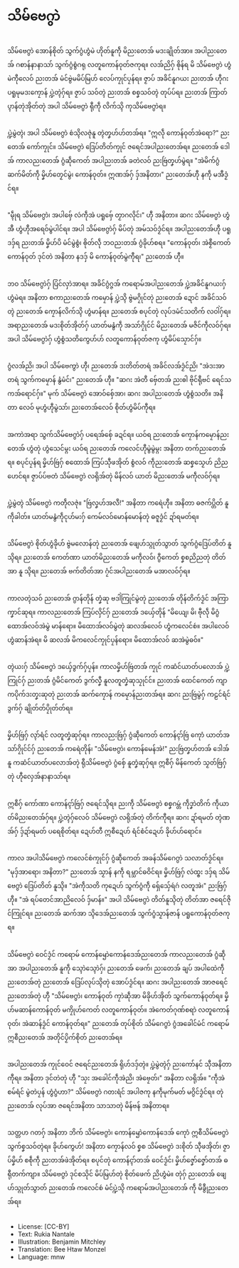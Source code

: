 # သိမ်ဗေဂွာဲ

##
သိမ်ဗေဂွာဲ အောန်စိုတ် သွက်ဂွံဟွံမဲ ဟိုတ်နူကဵု မိညးတေအ် မဒးချိုတ်အာ။ အပါညးတေအ် ဂစာန်နာနာသာ် သွက်ဂွံစွံဂရု လတူကောန်ဝုတ်ဇကုရ။ လအ်ညိဂှ် ၜိုန်ရ မိ သိမ်ဗေဂွာဲ ဟွံမဲကီုလေဝ် ညးတအ် မံင်ဗွဲမမိပ်မြဟ် လေပ်ကၠုင်ပၠန်ရ။ ဇၟာပ် အခိင်နူဂယး ညးတအ် ဟီုဂး ပရူမုမဒးကၠောန် ပ္ဍဲတ္ၚဲဂှ်ရ။ ဇၟာပ် သဝ်တ္ၚဲ ညးတအ် စစၞသဝ်တ္ၚဲ တုပ်ပ်ရ။ ညးတအ် ကြာတ်ပ္ၚာန်တုဲအိုတ်တုဲ အပါ သိမ်ဗေဂွာဲ ရီုကဵု လိက်သ္ၚိ ကုသိမ်ဗေဂွာဲရ။

##
ပ္ဍဲမွဲတ္ၚဲ၊ အပါ သိမ်ဗေဂွာဲ စဴသ္ၚိလဇုဲနူ တ္ၚဲတၞဟ်ဟ်တအ်ရ။ "ဣလဵု ကောန်ဝုတ်အဲရော?" ညးတေအ် ကော်ကၠုင်။ သိမ်ဗေဂွာဲ ဒြေပ်တိတ်ကၠုင် ဇရေင်အပါညးတေအ်ရ။ ညးတေအ် ဒေါအ် ကာလညးတေအ် ဂွံဆဵုကေတ် အပါညးတအ် ခတဲလဝ် ညးဗြဴတၞဟ်မွဲရ။ "အဲမိက်ဂွံ ဆက်မိတ်ကဵု မၞိဟ်တၟေင်မွဲ၊ ကောန်ဝုတ်။ ဣဏအ်ဂှ် ဒှ်အနိတာ၊" ညးတေအ်ဟီု နကဵု မအီဒၟံင်ရ။

##
"မ္ၚဵုရ သိမ်ဗေဂွာဲ၊ အပါဗှ်ေ လဴကဵုအဲ ပရူဗှ်ေ တၟာဂလိုင်၊" ဟီု အနိတာ။ ဆဂး သိမ်ဗေဂွာဲ ဟွံအီ ဟွံဟီုအရေဝ်မွဲပါင်ရ။ အပါ သိမ်ဗေဂွာဲဂှ် မိပ်တုဲ အမ်သဝ်ဒၟံင်ရ။ အပါညးတေအ်ဟီု ပရူ ဒဒှ်ရ ညးတအ် မၞိဟ်ပိ မံင်မွဲစွံ၊ ၜိုတ်လဵု ဘဝညးတအ် ဂွံခိုဟ်စရ။ "ကောန်ဝုတ်၊ အဲစၟဳကေတ် ကောန်ဝုတ် ဒုင်တဲ အနိတာ နဒဒှ် မိ ကောန်ဝုတ်မွဲကီုရ၊" ညးတေအ် ဟီု။

##
ဘဝ သိမ်ဗေဂွာဲဂှ် ပြံင်လှာဲအာရ။ အခိင်ဂွံဂ္ဇအ် ကရောမ်အပါညးတေအ် ပ္ဍဲအခိင်နူဂယးဂှ် ဟွံမဲရ။ အနိတာ စကာညးတေအ် ကမၠောန် ပ္ဍဲသ္ၚိ ဗွဲမဂၠိုင်တုဲ ညးတေအ် ဍောင် အခိင်သဝ်တ္ၚဲ ညးတေအ် ကၠောန်လိက်သ္ၚိ ဟွံမာန်ရ။ ညးတေအ် စပုင်တုဲ လုပ်ဒမံင်သတိက် လဝါဲဂှ်ရ။ အရာညးတေအ် မဒးစိုတ်အိုတ်ဂှ် ယာတ်မနွံကဵု အသာ်ဂၠိုင်င် မိညးတေအ် မဇိင်ကဵုလဝ်ဂှ်ရ။ အပါ သိမ်ဗေဂွာဲဂှ် ဟွံစွံသတိကွေဟ်ဟ် လတူကောန်ဝုတ်ဇကု ဟွံမိပ်သၠောင်ဂှ်။

##
ဂွံလအ်ညိ၊ အပါ သိမ်ဗေကွာဲ ဟီု၊ ညးတေအ် ဒးတိတ်တရဴ အခိင်လအ်ဒၟံင်ညိ၊ "အဲဒးအာတရဴ သွက်ကမၠောန် နွံမံင်၊" ညးတေအ် ဟီု။ "ဆဂး အဲတီ ဗှ်ေတအ် ညးၜါ ဗိုင်ရီုဗင် ရေင်သကအ်ရောင်ဂှ်။" မုက် သိမ်ဗေဂွာဲ အောဝ်စှ်ေအာ၊ ဆဂး အပါညးတေအ် ဟွံစွံသတိ။ အနိတာ လေဝ် မုဟွံဟီုမွဲသာ်၊ ညးတေအ်လေဝ် စိုတ်ဟွံမိပ်ကီုရ။

##
အကာဲအရာ သွက်သိမ်ဗေဂွာဲဂှ် ပရေအ်စှ်ေ ခဍင်ရ။ ယဝ်ရ ညးတေအ် ကၠောန်ကမၠောန်ညးတေအ် ဟွံတုဲ ဟွံသေင်မ္ဂး ယဝ်ရ ညးတေအ် ကလေင်ဟီုမွဲမွဲမ္ဂး အနိတာ တက်ညးတေအ်ရ။ စပုင်ပၠန်ရ မၞိဟ်ဗြဴဂှ် စထောအ် ကြပ်သီုဖအိုတ် စွံလဝ် ကဵုညးတေအ် ဆစၞသၟေဟ် ညိညဟေင်ရ။ ဇၟာပ်ပ်ဗတံ သိမ်ဗေဂွာဲ လရိုအ်တုဲ မိန်လဝ် ယာတ် မိညးတေအ် မကဵုလဝ်ဂှ်ရ။

##
ပ္ဍဲမွဲတ္ၚဲ သိမ်ဗေဂွာဲ ကတဵုလဇုဲ။ "ဗြဴလၞဟ်အလဳ!" အနိတာ ကရေဲဟီု။ အနိတာ ဓဇက်ပ္တိတ် နူကဵုခါတ်။ ယာတ်မနွံကဵုၚုဟ်မးဂှ် ကေမ်လဝ်မောန်မောန်တုဲ ဓဇူဒၟံင် ဍာ်ရမတ်ရ။

##
သိမ်ဗေဂွာဲ စိုတ်ဟွံခိုဟ် ဗွဲမလောန်တုဲ ညးတေအ် ဖျေဟ်သ္ဂုတ်သွာတ် သွက်ဂွံဒြေပ်တိတ် နူသ္ၚိရ။ ညးတေအ် ကေတ်ဏာ ယာတ်မိညးတေအ် မကဵုလဝ်၊ ဂွဳကေတ် စၞစညိညတုဲ တိတ်အာ နူ သ္ၚိရ။ ညးတေအ် ဗက်တိတ်အာ ဂၠံင်အပါညးတေအ် မအာလဝ်ဂှ်ရ။

##
ကာလတ္ၚဲသဝ် ညးတေအ် ဂွာန်တိုန် တၞံဆု ဗဒါဲကြုင်မွဲတုဲ ညးတေအ် တိုန်တိက်ဒၟံင် အကြာကၞာင်ဆုရ။ ကာလညးတေအ် ကြပ်လှိင်ဂှ် ညးတေအ် ဒယှ်ေတိုန် "မိယျေ၊ မိ၊ ဗီုလဵု မိဂွံထောအ်လဝ်အဲမွဲ မာန်ရော။ မိထောအ်လဝ်မွဲတုဲ ဆလအ်လေဝ် ဟွံကလေင်စဴ။ အပါလေဝ် ဟွံဆာန်အဲရ။ မိ ဆလအ် မိကလေင်ကၠုင်ပၠန်ရော။ မိထောအ်လဝ် ဆအဲမွဲဓဝ်။"

##
တ္ၚဲယးဂှ် သိမ်ဗေဂွာဲ ဒယှ်ေဒွက်ဂှ်ပၠန်။ ကာလမၞိဟ်ဗြဴတအ် ကၠုင် ကဆံင်ယာတ်ပလောအ် ပ္ဍဲကြုင်ဂှ် ညးတအ် ဂွံမိင်ကေတ် ဒွက်လၞီ နူလတူတၞံဆုသၠုင်င်။ ညးတအ် ထေင်ကေတ် ကျာကပိုက်ဒးတၞးဆုတုဲ ညးတအ် ဆက်ကၠောန် ကမၠောန်ညးတအ်ရ။ ဆဂး ညးဗြဴမွဲဂှ် ကဠင်ရံင် ဒွက်ဂှ် ချိုတ်တ်ပၠိုတ်တ်ရ။

##
မၞိဟ်ဗြဴဂှ် လ္ၚာ်ရံင် လတူတၞံဆုဂှ်ရ။ ကာလညးဗြဴဂှ် ဂွံဆဵုကေတ် ကောန်ၚာ်ဗြဴ ကေုာံ ယာတ်အသာ်ဂၠိုင်င်ဂှ် ညးတေအ် ကရေဲတိုန်၊ "သိမ်ဗေဂွာဲ၊ ကောန်မေန်အဲ!" ညးဗြဴတၞဟ်တအ် ဒေါအ်နူ ကဆံင်ယာတ်ပလောအ်တုဲ ရီုသိမ်ဗေဂွာဲ ဂွံစှ်ေ နူတၞံဆုဂှ်ရ။ ဣစဳဂှ် မိန်ကေတ် သၟတ်ဗြဴဂှ်တုဲ ဟီုလှေအ်နာနာသာ်ရ။

##
ဣစဳဂှ် ကော်ဏာ ကောန်ၚာ်ဗြဴဂှ် ဇရေင်သ္ၚိရ။ ညးကဵု သိမ်ဗေဂွာဲ စစၞဂမ္တဴ ကဵုဒၞာဲတိက် ကဵုယာတ်မိညးတေအ်ဂှ်ရ။ ပ္ဍဲတ္ၚဲဂှ်လေဝ် သိမ်ဗေဂွာဲ လရိုအ်တုဲ တိက်ကီုရ။ ဆဂး ဍာ်ရမတ် တ္ၚဲဏအ်ဂှ် ဒှ်ဍာ်ရမတ် ပရေစိုတ်ရ။ ဍေဟ်တီ ဣစဳဍေဟ် ရံင်စံင်ဍေဟ် ခိုဟ်ဟ်ရောင်။

##
ကာလ အပါသိမ်ဗေဂွာဲ ကလေင်စဴကၠုင်ဂှ် ဂွံဆဵုကေတ် အခန်သိမ်ဂေဂွာဲ သလာတ်ဒၟံင်ရ။ "မုဒှ်အာရော၊ အနိတာ?" ညးတေအ် သၟာန် နကဵု ရမ္သာင်ဓဝိင်ရ။ မၞိဟ်ဗြဴဂှ် လဴထ္ၜး ဒဒှ်ရ သိမ်ဗေဂွာဲ ဒြေပ်တိတ် နူသ္ၚိ။ "အဲကဵုသတိ ကုဍေဟ် သွက်ဂွံကဵု ရှ်ေသှ်ေရဴဂဴ လတူအဲ၊" ညးဗြဴဂှ်ဟီု။ "အဲ ရပ်တေင်အာညိလေဝ် ဒှ်မာန်။" အပါ သိမ်ဗေဂွာဲ တိတ်နူသ္ၚိတုဲ တိတ်အာ ဇရေင်ဇိုင်ကြုင်ရ။ ညးတေအ် ဆက်အာ သ္ၚိဒေအ်ညးတေအ် သွက်ဂွံသၟာန်ဇာန် ပရူကောန်ဝုတ်ဇကုရ။

##
သိမ်ဗေဂွာဲ ဝေင်ဒၟံင် ကရောမ် ကောန်ၝောဲကောန်ဒေအ်ညးတေအ် ကာလညးတေအ် ဂွံဆဵုအာ အပါညးတေအ် နူကဵု သ္ၚောဲသ္ၚောဲဂှ်၊ ညးတေအ် ဖေက်၊ ညးတေအ် ချပ် အပါထေဲကဵုညးတေအ်တုဲ ညးတေအ် ဒြေပ်လုပ်သ္ၚိတုဲ အောပ်ဒၟံင်ရ။ ဆဂး အပါညးတေအ် အာဇရေင် ညးတေအ်တုဲ ဟီု "သိမ်ဗေဂွာဲ၊ ကောန်ဝုတ် ကၠာဲဆဵုအာ မိခိုဟ်အိုတ် သွက်ကောန်ဝုတ်ရ။ မၞိဟ်မဆာန်ကောန်ဝုတ် မကၠိုဟ်ကေတ် လတူကောန်ဝုတ်။ အဲကေတ်ဂုဏ်စရာဲ လတူကောန်ဝုတ်၊ အဲဆာန်ဒၟံင် ကောန်ဝုတ်ရ။" ညးတေအ် တုပ်စိုတ် သိမ်ဂေဂွာဲ ဂွံအခေါင်မံင် ကရောမ်ဣစဳညးတေအ် အတိုင်ပၟိက်စိုတ် ညးတေအ်ရ။

##
အပါညးတေအ် ကၠုင်ဝေင် ဇရေင်ညးတေအ် ရိုဟ်ဒဒှ်တ္ၚဲ။ ပ္ဍဲမွဲတ္ၚဲဂှ် ညးကော်နင် သီုအနိတာကီုရ။ အနိတာ ဒုင်တဲတုဲ ဟီု "သၠး အခေါင်ကဵုအဲညိ၊ အဲဗၠေတ်၊" အနိတာ လရိုအ်။ "ကဵုအဲ စမ်ရံင် မွဲတဲပၠန် ဟွံဂွံဟာ?" သိမ်ဗေဂွာဲ ဂတးရံင် အပါဇကု နကဵုမုက်မတ် မဂွိင်ဒၟံင်ရ။ တုဲ ညးတေအ် လုပ်အာ ဇရေင်အနိတာ သာသာတုဲ မိန်ဗန် အနိတာရ။

##
သတ္တဟ ဂတဂှ် အနိတာ ဘိက် သိမ်ဗေဂွာဲ၊ ကောန်ၝောဲကောန်ဒေအ် ကေုာံ ဣစဳသိမ်ဗေဂွာဲ သွက်စၞသဝ်တ္ၚဲရ။ ခိုဟ်ကွေဟ်! အနိတာ ကၠောန်လဝ် စၞစ သိမ်ဗေဂွာဲ ဒးစိုတ် သီုဖအိုတ်၊ ဇၟာပ်မၞိဟ် စစဵုကဵု ညးတအ်ဖဲအိုတ်ရ။ စပုင်တုဲ ကောန်ၚာ်တအ် ဝေင်ဒၟံင်၊ မၞိဟ်ဇၞော်ဇၞော်တအ် ဓရီုတက်ကျာ။ သိမ်ဗေဂွာဲ ဒုင်စသိုင် မိပ်မြဟ်တုဲ စိုတ်ဖေက် ညိဟွံမဲ။ တုဲဂှ် ညးတေအ် ဖျေဟ်သ္ဂုတ်သွာတ် ညးတေအ် ကလေင်စဴ မံင်ပ္ဍဲသ္ၚိ ကရောမ်အပါညးတေအ် ကဵု မိခွီုညးတေအ်ရ။

##
* License: [CC-BY]
* Text: Rukia Nantale
* Illustration: Benjamin Mitchley
* Translation: Bee Htaw Monzel
* Language: mnw
